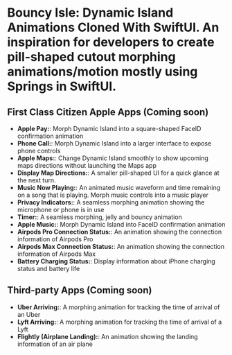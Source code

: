 # Bouncy Isle: Dynamic Island Animations Cloned With SwiftUI. An inspiration for developers to create pill-shaped cutout morphing animations/motion mostly using Springs in SwiftUI.

## First Class Citizen Apple Apps (Coming soon)
- **Apple Pay:**: Morph Dynamic Island into a square-shaped FaceID confirmation animation
- **Phone Call:**: Morph Dynamic Island into a larger interface to expose phone controls
- **Apple Maps:**: Change Dynamic Island smoothly to show upcoming maps directions without launching the Maps app
- **Display Map Directions:**: A smaller pill-shaped UI for a quick glance at the next turn.
- **Music Now Playing:**: An animated music waveform and time remaining on a song that is playing. Morph music controls into a music player
- **Privacy Indicators:**: A seamless morphing animation showing the microphone or phone is in use
- **Timer:**: A seamless morphing, jelly and bouncy animation
- **Apple Music:**: Morph Dynamic Island into FaceID confirmation animation
- **Airpods Pro Connection Status:**: An animation showing the connection information of Airpods Pro
- **Airpods Max Connection Status:**: An animation showing the connection information of Airpods Max
- **Battery Charging Status:**: Display information about iPhone charging status and battery life

## Third-party Apps (Coming soon)
- **Uber Arriving:**: A morphing animation for tracking the time of arrival of an Uber
- **Lyft Arriving:**: A morphing animation for tracking the time of arrival of a Lyft
- **Flightly (Airplane Landing):**: An animation showing the landing information of an air plane
